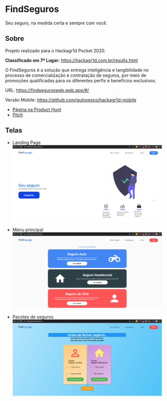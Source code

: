 # FindSeguros

Seu seguro, na medida certa e sempre com você.

## Sobre

Projeto realizado para o Hackagr1d Pocket 2020.

**Classificado em 7º Lugar:** https://hackagr1d.com.br/results.html

O FindSeguros é a solução que entrega inteligência e tangibilidade no processo de comercialização e contratação de seguros, por meio de promoções qualificadas para os diferentes perfis e benefícios exclusivos.

URL: https://findsegurosweb.web.app/#/ 

Versão Mobile: https://github.com/gutovesco/hackagr1d-mobile

- [Página na Product Hunt](https://www.producthunt.com/posts/findseguros) 
- [Pitch](https://www.youtube.com/watch?v=BS_XdA3J23s)


## Telas
- Landing Page
![alt text](https://github.com/kylekun/findseguros-web/blob/master/images/landing-page.PNG)


- Menu principal
![alt text](https://github.com/kylekun/findseguros-web/blob/master/images/main-page.PNG)


- Pacotes de seguros
![alt text](https://github.com/kylekun/findseguros-web/blob/master/images/final-page.PNG)
